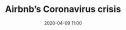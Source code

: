 ---
layout: post
title: Airbnb’s Coronavirus crisis
date: 2020-04-09 11:00
link: https://www.wsj.com/articles/airbnbs-coronavirus-crisis-burning-cash-angry-hosts-and-an-uncertain-future-11586365860
source: The Wall Street Journal
---